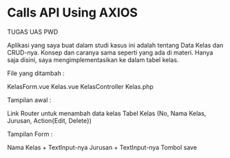 # Calls API Using AXIOS

TUGAS UAS PWD

Aplikasi yang saya buat dalam studi kasus ini adalah tentang Data Kelas dan CRUD-nya. Konsep dan caranya sama seperti yang ada di materi. Hanya saja disini, saya mengimplementasikan ke dalam tabel kelas.

File yang ditambah :

KelasForm.vue
Kelas.vue
KelasController
Kelas.php

Tampilan awal :

Link Router untuk menambah data kelas
Tabel Kelas (No, Nama Kelas, Jurusan, Action{Edit, Delete})

Tampilan Form :

Nama Kelas + TextInput-nya
Jurusan + TextInput-nya
Tombol save
